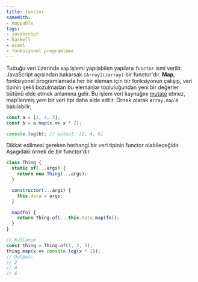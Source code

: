 ```yaml
---
title: functor
sameWith:
- mappable
tags:
- javascript
- haskell
- ocaml
- fonksiyonel programlama
---
```


Tuttuğu veri üzerinde `map` işlemi yapılabilen yapılara `functor` ismi verilir. JavaScript açısından bakarsak `[Array](/array)` bir functor'dır. **Map**, fonksiyonel programlamada her bir eleman için bir fonksiyonun çalışıp, veri tipinin şekli bozulmadan bu elemanlar topluluğundan yeni bir değerler bütünü elde etmek anlamına gelir. Bu işlem veri kaynağını [mutate](/mutation) etmez, map'lenmiş yeni bir veri tipi daha elde edilir. Örnek olarak `Array.map`'e bakılabilir;

```js
const a = [1, 2, 3];
const b = a.map(x => x * 2);

console.log(b); // output: [2, 4, 6]
```

Dikkat edilmesi gereken herhangi bir veri tipinin functor olabileceğidir. Aşagıdaki örnek de bir functor'dır.

```js
class Thing {
  static of(...args) {
    return new Thing(...args);
  }

  constructor(...args) {
    this.data = args;
  }

  map(fn) {
    return Thing.of(...this.data.map(fn));
  }
}

// Kullanım
const thing = Thing.of(1, 2, 3);
thing.map(x => console.log(x * 2));
// Output:
// 2
// 4
// 6
```
